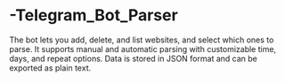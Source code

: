 # -Telegram_Bot_Parser
The bot lets you add, delete, and list websites, and select which ones to parse. It supports manual and automatic parsing with customizable time, days, and repeat options. Data is stored in JSON format and can be exported as plain text.
